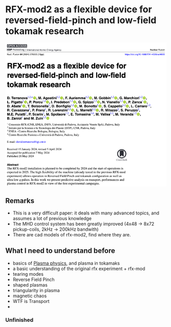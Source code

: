 # RFX-mod2 as a flexible device for reversed-field-pinch and low-field tokamak research

![](imgs/RFX-mod2%20as%20a%20flexible%20device%20for%20reversed-field-pinch%20and%20low-field%20tokamak%20research%200.png)
## Remarks
- This is a very difficult paper: it deals with many advanced topics, and assumes a lot of previous knowledge
- The MHD control system has been greatly improved (4x48 -> 8x72 pickup-coils, 2kHz -> 200kHz bandwith)
- There are cad models of rfx-mod2, find where they are.
## What I need to understand before
- basics of [Plasma physics](../plasma_physics.md), and plasma in tokamaks
- a basic understanding of the original rfx experiment + rfx-mod 
- tearing modes
- Reverse Field Pinch
- shaped plasmas 
- triangularity in plasma
- magnetic chaos
- WTF is Transport
- 

### Unfinished